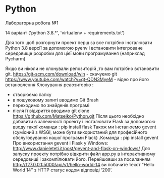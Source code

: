 # Python

Лабораторна робота №1

14 варіант ('python 3.8.*', 'virtualenv + requirements.txt')

Для того щоб розгорнути проект перш за все потрібно інсталювати Python 3.8 версії за допомогою pyenv і встановити інтегроване середовище розробки для цієї мови програмування (наприклад Pycharm) 

Якщо ви ніколи не клонували репозиторій ,то вам потрібно встановити git.
https://git-scm.com/download/win - скачуємо git
https://www.youtube.com/watch?v=qt-QDN3MyeM - відео про його встановлення
Клонування реаозиторію :
-	створюємо папку
-	в пошуковому запиті вводимо Git Brash 
-	переходимо по знайденів програмі
-	після її відкриття вводимо 
git clone https://github.com/Matseiko/Python.git
Після цього необхідно добавити в залежності проекту і інсталювати Flask за допомогою вводу такої команди : 
pip install flask 
Також ми інсталюємо gevent (сумісний з WSGI, може бути використаний для професійного обслуговування нашої програми Flack) .Команда :
pip install gevent
Про використання gevent і Flask у Windows:                   
http://www.danieleteti.it/post/gevent-and-flask-on-windows/
Для запуску проекту потрібно відкрити файл app.py в інтерактивному середовищі і закомпілювати його. 
Перейшовши за посиланням http://127.0.0.1:5000/api/v1/hello-world-14 ви побачите текст “Hello World 14” з HTTP статус кодом відповіді ‘200’.
